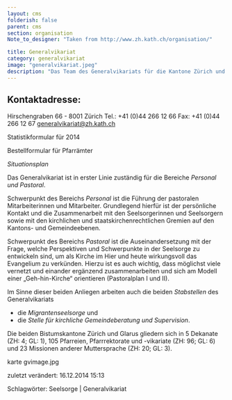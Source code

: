 ```yaml
---
layout: cms
folderish: false
parent: cms
section: organisation
Note_to_designer: "Taken from http://www.zh.kath.ch/organisation/"

title: Generalvikariat
category: generalvikariat
image: "generalvikariat.jpeg"
description: "Das Team des Generalvikariats für die Kantone Zürich und Glarus heisst Sie willkommen."
---
```



## Kontaktadresse:

Hirschengraben 66 - 8001 Zürich
Tel.: +41 (0)44 266 12 66
Fax: +41 (0)44 266 12 67
generalvikariat@zh.kath.ch

Statistikformular für 2014

Bestellformular für Pfarrämter

*Situationsplan*

Das Generalvikariat ist in erster Linie zuständig für die Bereiche *Personal und Pastoral*.

Schwerpunkt des Bereichs *Personal* ist die Führung der pastoralen Mitarbeiterinnen und Mitarbeiter. Grundlegend hierfür ist der persönliche Kontakt und die Zusammenarbeit mit den Seelsorgerinnen und Seelsorgern sowie mit den kirchlichen und staatskirchenrechtlichen Gremien auf den Kantons- und Gemeindeebenen.

Schwerpunkt des Bereichs *Pastoral* ist die Auseinandersetzung mit der Frage, welche Perspektiven und Schwerpunkte in der Seelsorge zu entwickeln sind, um als Kirche im Hier und heute wirkungsvoll das Evangelium zu verkünden. Hierzu ist es auch wichtig, dass möglichst viele vernetzt und einander ergänzend zusammenarbeiten und sich am Modell einer „Geh-hin-Kirche“ orientieren (Pastoralplan I und II).

Im Sinne dieser beiden Anliegen arbeiten auch die beiden *Stabstellen* des Generalvikariats

* die *Migrantenseelsorge* und
* die *Stelle für kirchliche Gemeindeberatung und Supervision*.

Die beiden Bistumskantone Zürich und Glarus gliedern sich in 5 Dekanate (ZH: 4; GL: 1), 105 Pfarreien, Pfarrrektorate und -vikariate (ZH: 96; GL: 6) und 23 Missionen anderer Muttersprache (ZH: 20; GL: 3).

karte gvimage.jpg

zuletzt verändert: 16.12.2014 15:13

Schlagwörter: Seelsorge | Generalvikariat
